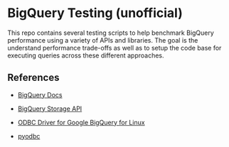 # BigQuery Testing (unofficial)

This repo contains several testing scripts to help benchmark BigQuery performance using a variety of APIs and libraries. The goal is the understand performance trade-offs as well as to setup the code base for executing queries across these different approaches.

## References

* [BigQuery Docs](https://cloud.google.com/bigquery/docs/)

* [BigQuery Storage API](https://cloud.google.com/bigquery/docs/reference/storage/)
* [ODBC Driver for Google BigQuery for Linux](https://www.simba.com/products/BigQuery/doc/ODBC_InstallGuide/linux/content/odbc/intro.htm)

* [pyodbc](https://github.com/mkleehammer/pyodbc)
